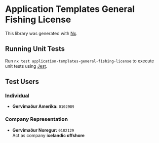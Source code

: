 # Application Templates General Fishing License

This library was generated with [Nx](https://nx.dev).

## Running Unit Tests

Run `nx test application-templates-general-fishing-license` to execute unit tests using [Jest](https://jestjs.io).

## Test Users

### Individual

- **Gervimaður Ameríka:** `0102989`

### Company Representation

- **Gervimaður Noregur:** `0102129`  
  Act as company **icelandic offshore**
